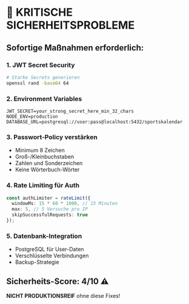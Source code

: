 # 🚨 KRITISCHE SICHERHEITSPROBLEME

## Sofortige Maßnahmen erforderlich:

### 1. JWT Secret Security
```bash
# Starke Secrets generieren
openssl rand -base64 64
```

### 2. Environment Variables
```env
JWT_SECRET=your_strong_secret_here_min_32_chars
NODE_ENV=production
DATABASE_URL=postgresql://user:pass@localhost:5432/sportskalendar
```

### 3. Passwort-Policy verstärken
- Minimum 8 Zeichen
- Groß-/Kleinbuchstaben
- Zahlen und Sonderzeichen
- Keine Wörterbuch-Wörter

### 4. Rate Limiting für Auth
```typescript
const authLimiter = rateLimit({
  windowMs: 15 * 60 * 1000, // 15 Minuten
  max: 5, // 5 Versuche pro IP
  skipSuccessfulRequests: true
});
```

### 5. Datenbank-Integration
- PostgreSQL für User-Daten
- Verschlüsselte Verbindungen
- Backup-Strategie

## Sicherheits-Score: 4/10 ⚠️

**NICHT PRODUKTIONSREIF** ohne diese Fixes!








